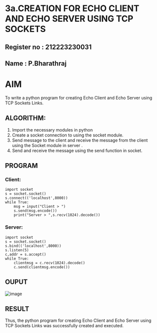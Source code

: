 # 3a.CREATION FOR ECHO CLIENT AND ECHO SERVER USING TCP SOCKETS
## Register no : 212223230031
## Name : P.Bharathraj
# AIM
To write a python program for creating Echo Client and Echo Server using TCP
Sockets Links.
## ALGORITHM:
1. Import the necessary modules in python
2. Create a socket connection to using the socket module.
3. Send message to the client and receive the message from the client using the Socket module in
 server .
4. Send and receive the message using the send function in socket.
## PROGRAM
### Client:
```
import socket
s = socket.socket()
s.connect(('localhost',8000))
while True:
    msg = input("Client > ")
    s.send(msg.encode())
    print("Server > ",s.recv(1024).decode())
```
### Server:
```
import socket
s = socket.socket()
s.bind(('localhost',8000))
s.listen(5)
c,addr = s.accept()
while True:
    clientmsg = c.recv(1024).decode()
    c.send(clientmsg.encode())
```

## OUPUT
![image](https://github.com/Bharathraj2006/3a.Sockets_Creation_for_Echo_Client_and_Echo_Server/assets/152376845/fc994cbf-3d0c-4702-ba46-e989d25dacbe)

## RESULT
Thus, the python program for creating Echo Client and Echo Server using TCP Sockets Links 
was successfully created and executed.
